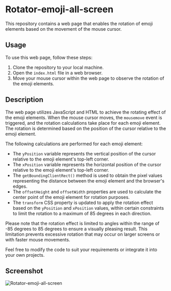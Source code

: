 # Rotator-emoji-all-screen

This repository contains a web page that enables the rotation of emoji elements based on the movement of the mouse cursor.

## Usage

To use this web page, follow these steps:

1. Clone the repository to your local machine.
2. Open the `index.html` file in a web browser.
3. Move your mouse cursor within the web page to observe the rotation of the emoji elements.

## Description

The web page utilizes JavaScript and HTML to achieve the rotating effect of the emoji elements. When the mouse cursor moves, the `mousemove` event is triggered, and the rotation calculations take place for each emoji element. The rotation is determined based on the position of the cursor relative to the emoji element.

The following calculations are performed for each emoji element:

- The `yPosition` variable represents the vertical position of the cursor relative to the emoji element's top-left corner.
- The `xPosition` variable represents the horizontal position of the cursor relative to the emoji element's top-left corner.
- The `getBoundingClientRect()` method is used to obtain the pixel values representing the distance between the emoji element and the browser's edges.
- The `offsetHeight` and `offsetWidth` properties are used to calculate the center point of the emoji element for rotation purposes.
- The `transform` CSS property is updated to apply the rotation effect based on the `yPosition` and `xPosition` values, within certain constraints to limit the rotation to a maximum of 85 degrees in each direction.

Please note that the rotation effect is limited to angles within the range of -85 degrees to 85 degrees to ensure a visually pleasing result. This limitation prevents excessive rotation that may occur on larger screens or with faster mouse movements.

Feel free to modify the code to suit your requirements or integrate it into your own projects.

## Screenshot

![Rotator-emoji-all-screen](screenshot-final.gif)
